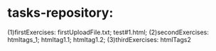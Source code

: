 # tasks-repository:
(1)firstExercises: firstUploadFile.txt; test#1.html;
(2)secondExercises: htmltags_1; htmltag1.1; htmltag1.2;
(3)thirdExercises: htmlTags2
